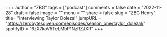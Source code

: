 
+++
author = "ZBG"
tags = ["podcast"]
comments = false
date = "2022-11-28"
draft = false
image = ""
menu = ""
share = false
slug = "ZBG Henry"
title= "Interviewing Taylor Dolezal"
jumpURL = "https://zerobytesgiven.com/episodes/season_one/taylor_dolezal/"
spotifyID = "6zX7koV5TeLMbP1NzRZJXR"
+++